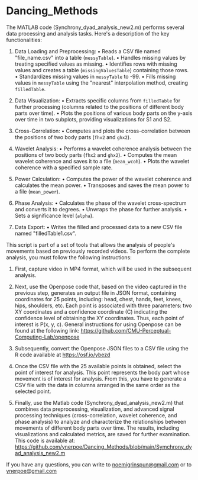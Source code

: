 # Dancing_Methods
The MATLAB code (Synchrony_dyad_analysis_new2.m) performs several data processing and analysis tasks. Here's a description of the key functionalities:

1. Data Loading and Preprocessing:
•	Reads a CSV file named "file_name.csv" into a table (`messyTable`).
•	Handles missing values by treating specified values as missing.
•	Identifies rows with missing values and creates a table (`missingValuesTable`) containing those rows.
•	Standardizes missing values in `messyTable` to -99.
•	Fills missing values in `messyTable` using the "nearest" interpolation method, creating `filledTable`.

2. Data Visualization:
•	Extracts specific columns from `filledTable` for further processing (columns related to the positions of different body parts over time).
•	Plots the positions of various body parts on the y-axis over time in two subplots, providing visualizations for S1 and S2.

3. Cross-Correlation:
•	Computes and plots the cross-correlation between the positions of two body parts (`fhx2` and `ghx2`).

4. Wavelet Analysis:
•	Performs a wavelet coherence analysis between the positions of two body parts (`fhx2` and `ghx2`).
•	Computes the mean wavelet coherence and saves it to a file (`mean_wcoh`).
•	Plots the wavelet coherence with a specified sample rate.

5. Power Calculation:
•	Computes the power of the wavelet coherence and calculates the mean power.
•	Transposes and saves the mean power to a file (`mean_power`).

6. Phase Analysis:
•	Calculates the phase of the wavelet cross-spectrum and converts it to degrees.
•	Unwraps the phase for further analysis.
•	Sets a significance level (`alpha`).

7. Data Export:
•	Writes the filled and processed data to a new CSV file named "filledTable1.csv".

This script is part of a set of tools that allows the analysis of people's movements based on previously recorded videos. To perform the complete analysis, you must follow the following instructions:
1.	First, capture video in MP4 format, which will be used in the subsequent analysis.

2.	Next, use the Openpose code that, based on the video captured in the previous step, generates an output file in JSON format, containing coordinates for 25 points, including: head, chest, hands, feet, knees, hips, shoulders, etc. Each point is associated with three parameters: two XY coordinates and a confidence coordinate (C) indicating the confidence level of obtaining the XY coordinates. Thus, each point of interest is P(x, y, c). General instructions for using Openpose can be found at the following link: https://github.com/CMU-Perceptual-Computing-Lab/openpose

3.	Subsequently, convert the Openpose JSON files to a CSV file using the R code available at https://osf.io/ybezd

4.	Once the CSV file with the 25 available points is obtained, select the point of interest for analysis. This point represents the body part whose movement is of interest for analysis. From this, you have to generate a CSV file with the data in columns arranged in the same order as the selected point.

5.	Finally, use the Matlab code (Synchrony_dyad_analysis_new2.m) that combines data preprocessing, visualization, and advanced signal processing techniques (cross-correlation, wavelet coherence, and phase analysis) to analyze and characterize the relationships between movements of different body parts over time. The results, including visualizations and calculated metrics, are saved for further examination. This code is available at: https://github.com/ynerpoe/Dancing_Methods/blob/main/Symchrony_dyad_analysis_new2.m 


If you have any questions, you can write to noemigrinspun@gmail.com or to ynerpoe@gmail.com
